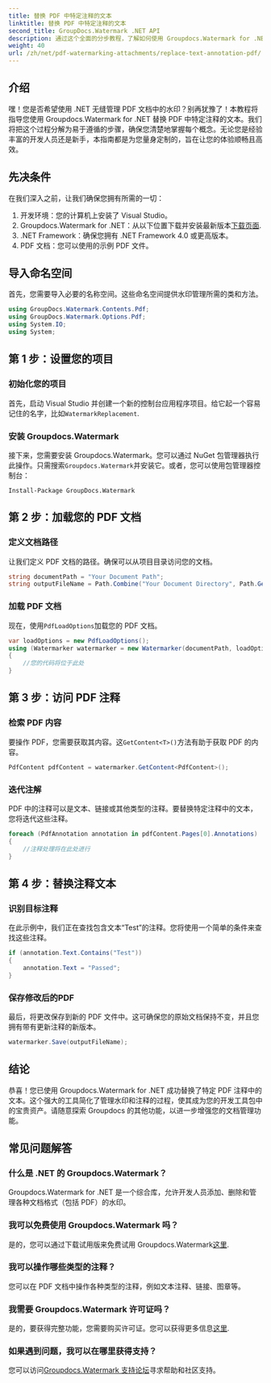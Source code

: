 ```yaml
---
title: 替换 PDF 中特定注释的文本
linktitle: 替换 PDF 中特定注释的文本
second_title: GroupDocs.Watermark .NET API
description: 通过这个全面的分步教程，了解如何使用 Groupdocs.Watermark for .NET 替换特定 PDF 注释中的文本。
weight: 40
url: /zh/net/pdf-watermarking-attachments/replace-text-annotation-pdf/
---
```

## 介绍
嘿！您是否希望使用 .NET 无缝管理 PDF 文档中的水印？别再犹豫了！本教程将指导您使用 Groupdocs.Watermark for .NET 替换 PDF 中特定注释的文本。我们将把这个过程分解为易于遵循的步骤，确保您清楚地掌握每个概念。无论您是经验丰富的开发人员还是新手，本指南都是为您量身定制的，旨在让您的体验顺畅且高效。
## 先决条件
在我们深入之前，让我们确保您拥有所需的一切：
1. 开发环境：您的计算机上安装了 Visual Studio。
2.  Groupdocs.Watermark for .NET：从以下位置下载并安装最新版本[下载页面](https://releases.groupdocs.com/Watermark/net/).
3. .NET Framework：确保您拥有 .NET Framework 4.0 或更高版本。
4. PDF 文档：您可以使用的示例 PDF 文件。
## 导入命名空间
首先，您需要导入必要的名称空间。这些命名空间提供水印管理所需的类和方法。
```csharp
using GroupDocs.Watermark.Contents.Pdf;
using GroupDocs.Watermark.Options.Pdf;
using System.IO;
using System;
```
## 第 1 步：设置您的项目
### 初始化您的项目
首先，启动 Visual Studio 并创建一个新的控制台应用程序项目。给它起一个容易记住的名字，比如`WatermarkReplacement`.
### 安装 Groupdocs.Watermark
接下来，您需要安装 Groupdocs.Watermark。您可以通过 NuGet 包管理器执行此操作。只需搜索`Groupdocs.Watermark`并安装它。或者，您可以使用包管理器控制台：
```shell
Install-Package GroupDocs.Watermark
```
## 第 2 步：加载您的 PDF 文档
### 定义文档路径
让我们定义 PDF 文档的路径。确保可以从项目目录访问您的文档。
```csharp
string documentPath = "Your Document Path";
string outputFileName = Path.Combine("Your Document Directory", Path.GetFileName(documentPath));
```
### 加载 PDF 文档
现在，使用`PdfLoadOptions`加载您的 PDF 文档。
```csharp
var loadOptions = new PdfLoadOptions();
using (Watermarker watermarker = new Watermarker(documentPath, loadOptions))
{
    //您的代码将位于此处
}
```
## 第 3 步：访问 PDF 注释
### 检索 PDF 内容
要操作 PDF，您需要获取其内容。这`GetContent<T>()`方法有助于获取 PDF 的内容。
```csharp
PdfContent pdfContent = watermarker.GetContent<PdfContent>();
```
### 迭代注解
PDF 中的注释可以是文本、链接或其他类型的注释。要替换特定注释中的文本，您将迭代这些注释。
```csharp
foreach (PdfAnnotation annotation in pdfContent.Pages[0].Annotations)
{
    //注释处理将在此处进行
}
```
## 第 4 步：替换注释文本
### 识别目标注释
在此示例中，我们正在查找包含文本“Test”的注释。您将使用一个简单的条件来查找这些注释。
```csharp
if (annotation.Text.Contains("Test"))
{
    annotation.Text = "Passed";
}
```
### 保存修改后的PDF
最后，将更改保存到新的 PDF 文件中。这可确保您的原始文档保持不变，并且您拥有带有更新注释的新版本。
```csharp
watermarker.Save(outputFileName);
```

## 结论
恭喜！您已使用 Groupdocs.Watermark for .NET 成功替换了特定 PDF 注释中的文本。这个强大的工具简化了管理水印和注释的过程，使其成为您的开发工具包中的宝贵资产。请随意探索 Groupdocs 的其他功能，以进一步增强您的文档管理功能。
## 常见问题解答
### 什么是 .NET 的 Groupdocs.Watermark？
Groupdocs.Watermark for .NET 是一个综合库，允许开发人员添加、删除和管理各种文档格式（包括 PDF）的水印。
### 我可以免费使用 Groupdocs.Watermark 吗？
是的，您可以通过下载试用版来免费试用 Groupdocs.Watermark[这里](https://releases.groupdocs.com/).
### 我可以操作哪些类型的注释？
您可以在 PDF 文档中操作各种类型的注释，例如文本注释、链接、图章等。
### 我需要 Groupdocs.Watermark 许可证吗？
是的，要获得完整功能，您需要购买许可证。您可以获得更多信息[这里](https://purchase.groupdocs.com/buy).
### 如果遇到问题，我可以在哪里获得支持？
您可以访问[Groupdocs.Watermark 支持论坛](https://forum.groupdocs.com/c/watermark/19)寻求帮助和社区支持。